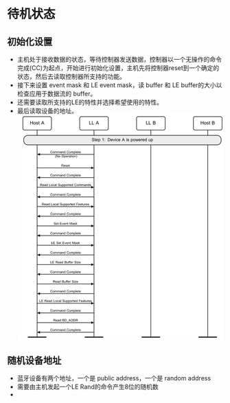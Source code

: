 # 待机状态
## 初始化设置
- 主机处于接收数据的状态，等待控制器发送数据，控制器以一个无操作的命令完成(CC)为起点，开始进行初始化设置，主机先将控制器reset到一个确定的状态，然后去读取控制器所支持的功能。
- 接下来设置 event mask 和 LE event mask，读 buffer 和 LE buffer的大小以检查应用于数据流的 buffer。
- 还需要读取所支持的LE的特性并选择希望使用的特性。
- 最后读取设备的地址。
![initial setup](Low_energy_controller/initial_setup.jpg)
## 随机设备地址
- 蓝牙设备有两个地址，一个是 public address，一个是 random address
- 需要由主机发起一个LE Rand的命令产生8位的随机数
- 
























































